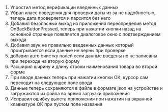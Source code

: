 1. Упростил метод верификации введенных данных
2. Убрал класс поведения для проверки даты из за не надобностью, теперь дата проверяется и парсится без него
3. Добавил безопасный выход из приложения переопределив метод OnBackButtonPressed, теперь при нажатии кнопки назад на основной странице появляется диалоговое окно с подтверждением выхода 
4. Добавил звук не правильно введенных данных который проигрывается если данные не верны при проверке
5. добавил авто очистку полей если данные введены но не записаны при переходе на вторую форму
6. Расширил ширину и длину строки наименования товара во второй форме
7. При вводе данных теперь при нажатии кнопки ОК, курсор сам переходит на следующее поле ввода
8. Данные теперь сохраняются в файле в формате json на устройстве и загружаются из файла во время загрузки приложения
9. Исправил ошибку вылета приложения при нажатии на экранной клавиатуре ОК при пустом поле названия
